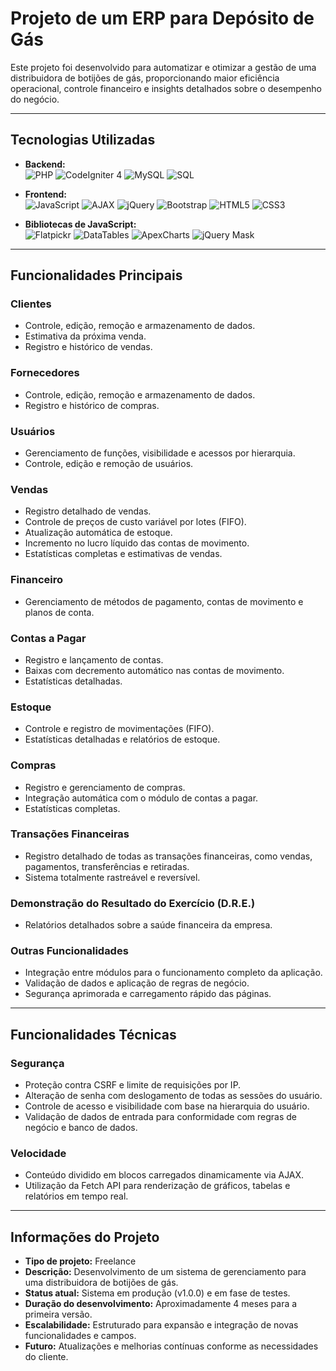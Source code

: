 # Projeto de um ERP para Depósito de Gás  
Este projeto foi desenvolvido para automatizar e otimizar a gestão de uma distribuidora de botijões de gás, proporcionando maior eficiência operacional, controle financeiro e insights detalhados sobre o desempenho do negócio.

---

## Tecnologias Utilizadas  

- **Backend:**  
  ![PHP](https://img.shields.io/badge/-PHP-777BB4?logo=php&logoColor=white&style=flat-square)  ![CodeIgniter 4](https://img.shields.io/badge/-CodeIgniter%204-EF4223?logo=codeigniter&logoColor=white&style=flat-square)  ![MySQL](https://img.shields.io/badge/-MySQL-4479A1?logo=mysql&logoColor=white&style=flat-square)  ![SQL](https://img.shields.io/badge/-SQL-4479A1?logo=database&logoColor=white&style=flat-square)  

- **Frontend:**  
  ![JavaScript](https://img.shields.io/badge/-JavaScript-F7DF1E?logo=javascript&logoColor=black&style=flat-square)  ![AJAX](https://img.shields.io/badge/-AJAX-0078D4?logo=javascript&logoColor=white&style=flat-square)  ![jQuery](https://img.shields.io/badge/-jQuery-0769AD?logo=jquery&logoColor=white&style=flat-square)  ![Bootstrap](https://img.shields.io/badge/-Bootstrap5-7952B3?logo=bootstrap&logoColor=white&style=flat-square)  ![HTML5](https://img.shields.io/badge/-HTML5-E34F26?logo=html5&logoColor=white&style=flat-square)  ![CSS3](https://img.shields.io/badge/-CSS3-1572B6?logo=css3&logoColor=white&style=flat-square)  

- **Bibliotecas de JavaScript:**  
 ![Flatpickr](https://img.shields.io/badge/-Flatpickr-00C7B7?style=flat-square)  ![DataTables](https://img.shields.io/badge/-DataTables-336699?logo=datatables&logoColor=white&style=flat-square)  ![ApexCharts](https://img.shields.io/badge/-ApexCharts-FF4560?style=flat-square)  ![jQuery Mask](https://img.shields.io/badge/-jQuery%20Mask-0769AD?logo=jquery&logoColor=white&style=flat-square)  

---

## Funcionalidades Principais  

### **Clientes**  
- Controle, edição, remoção e armazenamento de dados.  
- Estimativa da próxima venda.  
- Registro e histórico de vendas.  

### **Fornecedores**  
- Controle, edição, remoção e armazenamento de dados.  
- Registro e histórico de compras.  

### **Usuários**  
- Gerenciamento de funções, visibilidade e acessos por hierarquia.  
- Controle, edição e remoção de usuários.  

### **Vendas**  
- Registro detalhado de vendas.  
- Controle de preços de custo variável por lotes (FIFO).  
- Atualização automática de estoque.  
- Incremento no lucro líquido das contas de movimento.  
- Estatísticas completas e estimativas de vendas.  

### **Financeiro**  
- Gerenciamento de métodos de pagamento, contas de movimento e planos de conta.  

### **Contas a Pagar**  
- Registro e lançamento de contas.  
- Baixas com decremento automático nas contas de movimento.  
- Estatísticas detalhadas.  

### **Estoque**  
- Controle e registro de movimentações (FIFO).  
- Estatísticas detalhadas e relatórios de estoque.  

### **Compras**  
- Registro e gerenciamento de compras.  
- Integração automática com o módulo de contas a pagar.  
- Estatísticas completas.  

### **Transações Financeiras**  
- Registro detalhado de todas as transações financeiras, como vendas, pagamentos, transferências e retiradas.  
- Sistema totalmente rastreável e reversível.  

### **Demonstração do Resultado do Exercício (D.R.E.)**  
- Relatórios detalhados sobre a saúde financeira da empresa.  

### **Outras Funcionalidades**  
- Integração entre módulos para o funcionamento completo da aplicação.  
- Validação de dados e aplicação de regras de negócio.  
- Segurança aprimorada e carregamento rápido das páginas.  

---

## Funcionalidades Técnicas  

### **Segurança**  
- Proteção contra CSRF e limite de requisições por IP.  
- Alteração de senha com deslogamento de todas as sessões do usuário.  
- Controle de acesso e visibilidade com base na hierarquia do usuário.  
- Validação de dados de entrada para conformidade com regras de negócio e banco de dados.  

### **Velocidade**  
- Conteúdo dividido em blocos carregados dinamicamente via AJAX.  
- Utilização da Fetch API para renderização de gráficos, tabelas e relatórios em tempo real.  

---

## Informações do Projeto  

- **Tipo de projeto:** Freelance  
- **Descrição:** Desenvolvimento de um sistema de gerenciamento para uma distribuidora de botijões de gás.  
- **Status atual:** Sistema em produção (v1.0.0) e em fase de testes.  
- **Duração do desenvolvimento:** Aproximadamente 4 meses para a primeira versão.  
- **Escalabilidade:** Estruturado para expansão e integração de novas funcionalidades e campos.  
- **Futuro:** Atualizações e melhorias contínuas conforme as necessidades do cliente. 
